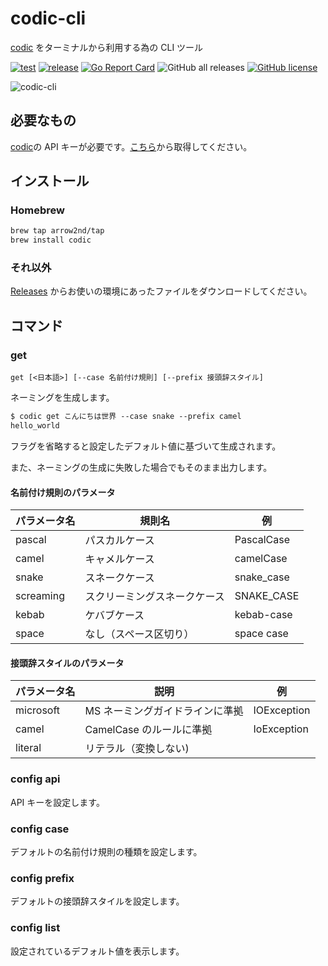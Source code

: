 # codic-cli

[codic](https://codic.jp/) をターミナルから利用する為の CLI ツール

[![test](https://github.com/arrow2nd/codic-cli/actions/workflows/test.yml/badge.svg)](https://github.com/arrow2nd/codic-cli/actions/workflows/test.yml)
[![release](https://github.com/arrow2nd/codic-cli/actions/workflows/release.yml/badge.svg)](https://github.com/arrow2nd/codic-cli/actions/workflows/release.yml)
[![Go Report Card](https://goreportcard.com/badge/github.com/arrow2nd/codic-cli)](https://goreportcard.com/report/github.com/arrow2nd/codic-cli)
![GitHub all releases](https://img.shields.io/github/downloads/arrow2nd/codic-cli/total)
[![GitHub license](https://img.shields.io/github/license/arrow2nd/codic-cli)](https://github.com/arrow2nd/codic-cli/blob/main/LICENSE)

![codic-cli](https://user-images.githubusercontent.com/44780846/146678773-5c518844-f5b9-4ada-a2b4-db3c50a02fc7.gif)

## 必要なもの

[codic](https://codic.jp/)の API キーが必要です。[こちら](https://codic.jp/my/api_status)から取得してください。

## インストール

### Homebrew

```sh
brew tap arrow2nd/tap
brew install codic
```

### それ以外

[Releases](https://github.com/arrow2nd/codic-cli/releases) からお使いの環境にあったファイルをダウンロードしてください。

## コマンド

### get

`get [<日本語>] [--case 名前付け規則] [--prefix 接頭辞スタイル]`

ネーミングを生成します。

```txt
$ codic get こんにちは世界 --case snake --prefix camel
hello_world
```

フラグを省略すると設定したデフォルト値に基づいて生成されます。

また、ネーミングの生成に失敗した場合でもそのまま出力します。

#### 名前付け規則のパラメータ

| パラメータ名 | 規則名                       | 例         |
| ------------ | ---------------------------- | ---------- |
| pascal       | パスカルケース               | PascalCase |
| camel        | キャメルケース               | camelCase  |
| snake        | スネークケース               | snake_case |
| screaming    | スクリーミングスネークケース | SNAKE_CASE |
| kebab        | ケバブケース                 | kebab-case |
| space        | なし（スペース区切り）       | space case |

#### 接頭辞スタイルのパラメータ

| パラメータ名 | 説明                            | 例          |
| ------------ | ------------------------------- | ----------- |
| microsoft    | MS ネーミングガイドラインに準拠 | IOException |
| camel        | CamelCase のルールに準拠        | IoException |
| literal      | リテラル（変換しない)           |             |

### config api

API キーを設定します。

### config case

デフォルトの名前付け規則の種類を設定します。

### config prefix

デフォルトの接頭辞スタイルを設定します。

### config list

設定されているデフォルト値を表示します。
